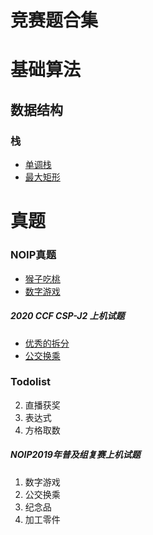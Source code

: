 # 竞赛题合集

# 基础算法

## 数据结构

### 栈

- [单调栈](./002_NOIP/210503_dandiaozhan.mdd)
- [最大矩形](./002_NOIP/210503_最大矩形.md)




# 真题

### NOIP真题
- [猴子吃桃](./002_NOIP/002_%E7%8C%B4%E5%AD%90%E5%90%83%E6%A1%83.md)
- [数字游戏](./002_NOIP/003_%E6%95%B0%E5%AD%97%E6%B8%B8%E6%88%8F.md)


##### 2020 CCF CSP-J2 上机试题
- [优秀的拆分](./002_NOIP/001_优秀的拆分.md)
- [公交换乘](/002_NOIP/004_公交换乘.md)



### Todolist
2. 直播获奖
3. 表达式
4. 方格取数

##### NOIP2019年普及组复赛上机试题
1. 数字游戏
2. 公交换乘
3. 纪念品
4. 加工零件
